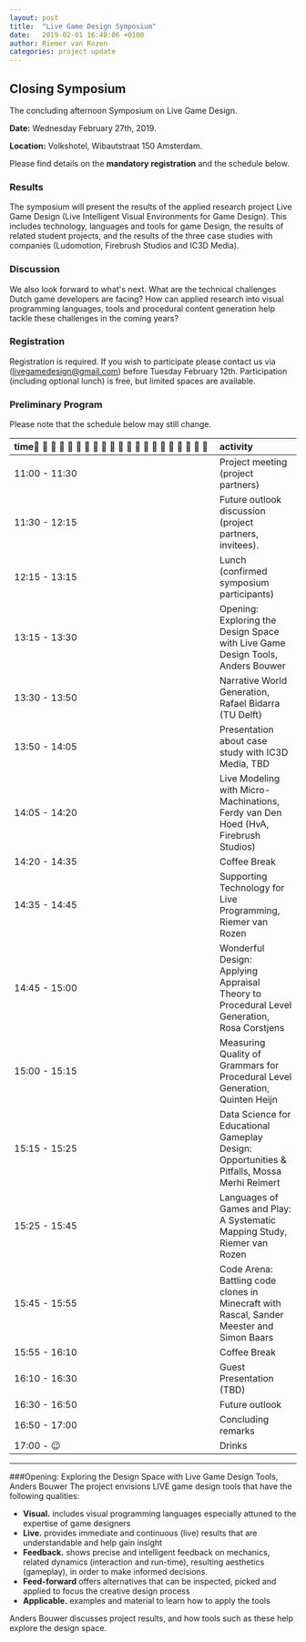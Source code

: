 ```yaml
---
layout: post
title:  "Live Game Design Symposium"
date:   2019-02-01 16:48:06 +0100
author: Riemer van Rozen
categories: project update
---
```

## Closing Symposium
The concluding afternoon Symposium on Live Game Design.                                                          

**Date:** Wednesday February 27th, 2019.

**Location:** Volkshotel, Wibautstraat 150 Amsterdam.

Please find details on the **mandatory registration** and the schedule below.

### Results 
The symposium will present the results of the applied research project Live Game Design (Live Intelligent Visual Environments for Game Design).
This includes technology, languages and tools for game Design, the results of related student projects, and the results of the three case studies with companies (Ludomotion, Firebrush Studios and IC3D Media).

### Discussion
We also look forward to what's next.
What are the technical challenges Dutch game developers are facing?
How can applied research into visual programming languages, tools and procedural content generation help tackle these challenges in the coming years?

### Registration
Registration is required. If you wish to participate please contact us via (livegamedesign@gmail.com) before Tuesday February 12th. Participation (including optional lunch) is free, but limited spaces are available.

### Preliminary Program
Please note that the schedule below may still change.

| time                     | activity                                                                         |
|:-------------------------|:---------------------------------------------------------------------------------|
| 11:00 - 11:30 | Project meeting  (project partners)                                                         |
| 11:30 - 12:15 | Future outlook discussion (project partners, invitees).                                     |
| 12:15 - 13:15 | Lunch (confirmed symposium participants)                                                    |
| 13:15 - 13:30 | Opening: Exploring the Design Space with Live Game Design Tools, Anders Bouwer              |
| 13:30 - 13:50 | Narrative World Generation, Rafael Bidarra (TU Delft)                                       |
| 13:50 - 14:05 | Presentation about case study with IC3D Media, TBD                                          |
| 14:05 - 14:20 | Live Modeling with Micro-Machinations, Ferdy van Den Hoed (HvA, Firebrush Studios)          |
| 14:20 - 14:35 | Coffee Break                                                                                |
| 14:35 - 14:45 | Supporting Technology for Live Programming, Riemer van Rozen                                |
| 14:45 - 15:00 | Wonderful Design: Applying Appraisal Theory to Procedural Level Generation, Rosa Corstjens  |
| 15:00 - 15:15 | Measuring Quality of Grammars for Procedural Level Generation, Quinten Heijn                |
| 15:15 - 15:25 | Data Science for Educational Gameplay Design: Opportunities & Pitfalls, Mossa Merhi Reimert |
| 15:25 - 15:45 | Languages of Games and Play: A Systematic Mapping Study, Riemer van Rozen                   |
| 15:45 - 15:55 | Code Arena: Battling code clones in Minecraft with Rascal, Sander Meester and Simon Baars   |
| 15:55 - 16:10 | Coffee Break                                                                                |
| 16:10 - 16:30 | Guest Presentation (TBD)                                                                    |
| 16:30 - 16:50 | Future outlook                                                                              |
| 16:50 - 17:00 | Concluding remarks                                                                          |
| 17:00 - :wink:| Drinks                                                                                      |

----

###Opening: Exploring the Design Space with Live Game Design Tools, Anders Bouwer
The project envisions LIVE game design tools that have the following qualities:
 
 * **Visual.** includes visual programming languages especially attuned to the expertise of game designers
 * **Live.** provides immediate and continuous (live) results that are understandable and help gain insight
 * **Feedback.** shows precise and intelligent feedback on mechanics, related dynamics (interaction and run-time), resulting aesthetics (gameplay), in order to make informed decisions.
 * **Feed-forward** offers alternatives that can be inspected, picked and applied to focus the creative design process
 * **Applicable.** examples and material to learn how to apply the tools

Anders Bouwer discusses project results, and how tools such as these help explore the design space.
